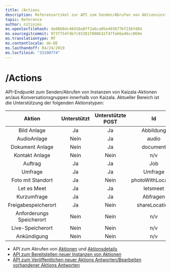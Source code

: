 ```yaml
---
title: /Actions
description: Referenzartikel zur API zum Senden/Abrufen von Aktionsinstanzen
topic: Reference
author: nitinjms
ms.openlocfilehash: da96b8dc40d10a8ff2a6ca05e493677bf236fd84
ms.sourcegitcommit: 973f754fdb7c93381f808632f47fe66a46cc069e
ms.translationtype: MT
ms.contentlocale: de-DE
ms.lasthandoff: 04/24/2019
ms.locfileid: "33190774"
---
```

# <a name="actions"></a>/Actions
API-Endpunkt zum Senden/Abrufen von Instanzen von Kaizala-Aktionen an/aus Konversationsgruppen innerhalb von Kaizala. Aktueller Bereich ist die Unterstützung der folgenden Aktionstypen:

| Aktion | Unterstützt | Unterstützte POST | Id |
| :---: | :---: | :---: | :---: |
| Bild Anlage | Ja | Ja | Abbildung |
| AudioAnlage | Nein | Ja | audio |
| Dokument Anlage | Nein | Ja | document |
| Kontakt Anlage | Nein | Nein | n/v |
| Auftrag | Ja | Ja | Job |
| Umfrage | Ja | Ja | Umfrage |
| Foto mit Standort | Ja | Nein | photoWithLocation |
| Let es Meet | Ja | Ja | letsmeet |
| Kurzumfrage | Ja | Ja | Abfragen |
| Freigabespeicherort | Ja | Nein | shareLocation |
| Anforderungs Speicherort | Nein | Nein | n/v |
| Live-Speicherort | Nein | Nein | n/v |
| Ankündigung | Nein | Nein | n/v |


*   API zum Abrufen von [Aktionen](actions_get.md) und [Aktionsdetails](actionDetails.md)
*   [API zum Bereitstellen neuer Instanzen von Aktionen](actions_post.md)
*   [API zum Veröffentlichen neuer Aktions Antworten/Bearbeiten vorhandener Aktions Antworten](action_responses.md)
